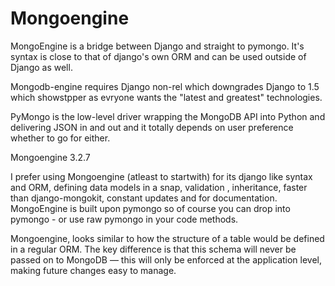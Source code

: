 # Mongoengine

MongoEngine is a bridge between Django and straight to pymongo. It's  syntax is close to that of django's own ORM and can be used outside of Django as well. 

Mongodb-engine requires Django non-rel which downgrades Django to 1.5 which showstpper as evryone wants the "latest and greatest" technologies.

PyMongo is the low-level driver wrapping the MongoDB API into Python and delivering JSON in and out and it totally depends on user preference whether to go for either.



Mongoengine 3.2.7

I prefer using Mongoengine (atleast to startwith) for its django like syntax and ORM, defining data models in a snap, validation , inheritance, faster than django-mongokit, constant updates and for documentation.
MongoEngine is built upon pymongo so of course you can drop into pymongo - or use raw pymongo in your code methods.

 Mongoengine, looks similar to how the structure of a table would be defined in a regular ORM. The key difference is that this schema will never be passed on to MongoDB — this will only be enforced at the application level, making future changes easy to manage.

